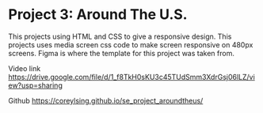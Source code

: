 # Project 3: Around The U.S.

This projects using HTML and CSS to give a responsive design.
This projects uses media screen css code to make screen responsive on 480px screens. 
Figma is where the template for this project was taken from.


Video link
https://drive.google.com/file/d/1_f8TkH0sKU3c45TUdSmm3XdrGsj06lLZ/view?usp=sharing

Github
https://coreylsing.github.io/se_project_aroundtheus/

